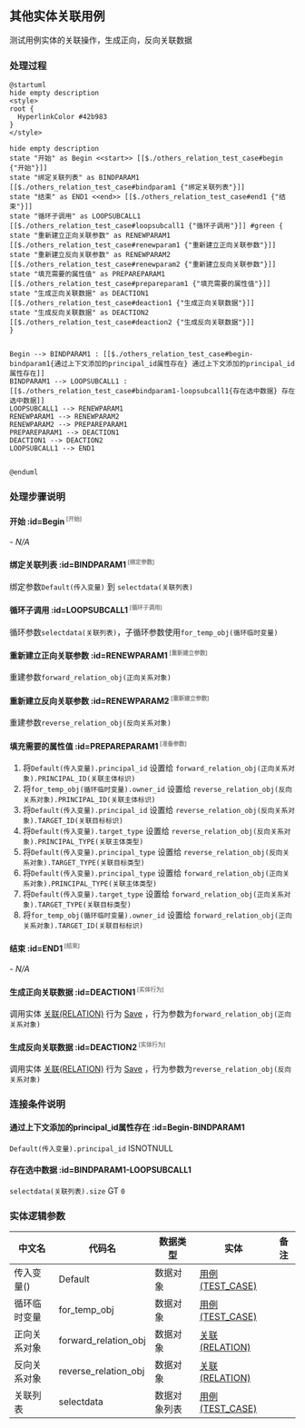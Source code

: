 ## 其他实体关联用例 <!-- {docsify-ignore-all} -->

   测试用例实体的关联操作，生成正向，反向关联数据

### 处理过程

```plantuml
@startuml
hide empty description
<style>
root {
  HyperlinkColor #42b983
}
</style>

hide empty description
state "开始" as Begin <<start>> [[$./others_relation_test_case#begin {"开始"}]]
state "绑定关联列表" as BINDPARAM1  [[$./others_relation_test_case#bindparam1 {"绑定关联列表"}]]
state "结束" as END1 <<end>> [[$./others_relation_test_case#end1 {"结束"}]]
state "循环子调用" as LOOPSUBCALL1  [[$./others_relation_test_case#loopsubcall1 {"循环子调用"}]] #green {
state "重新建立正向关联参数" as RENEWPARAM1  [[$./others_relation_test_case#renewparam1 {"重新建立正向关联参数"}]]
state "重新建立反向关联参数" as RENEWPARAM2  [[$./others_relation_test_case#renewparam2 {"重新建立反向关联参数"}]]
state "填充需要的属性值" as PREPAREPARAM1  [[$./others_relation_test_case#prepareparam1 {"填充需要的属性值"}]]
state "生成正向关联数据" as DEACTION1  [[$./others_relation_test_case#deaction1 {"生成正向关联数据"}]]
state "生成反向关联数据" as DEACTION2  [[$./others_relation_test_case#deaction2 {"生成反向关联数据"}]]
}


Begin --> BINDPARAM1 : [[$./others_relation_test_case#begin-bindparam1{通过上下文添加的principal_id属性存在} 通过上下文添加的principal_id属性存在]]
BINDPARAM1 --> LOOPSUBCALL1 : [[$./others_relation_test_case#bindparam1-loopsubcall1{存在选中数据} 存在选中数据]]
LOOPSUBCALL1 --> RENEWPARAM1
RENEWPARAM1 --> RENEWPARAM2
RENEWPARAM2 --> PREPAREPARAM1
PREPAREPARAM1 --> DEACTION1
DEACTION1 --> DEACTION2
LOOPSUBCALL1 --> END1


@enduml
```


### 处理步骤说明

#### 开始 :id=Begin<sup class="footnote-symbol"> <font color=gray size=1>[开始]</font></sup>



*- N/A*
#### 绑定关联列表 :id=BINDPARAM1<sup class="footnote-symbol"> <font color=gray size=1>[绑定参数]</font></sup>



绑定参数`Default(传入变量)` 到 `selectdata(关联列表)`
#### 循环子调用 :id=LOOPSUBCALL1<sup class="footnote-symbol"> <font color=gray size=1>[循环子调用]</font></sup>



循环参数`selectdata(关联列表)`，子循环参数使用`for_temp_obj(循环临时变量)`
#### 重新建立正向关联参数 :id=RENEWPARAM1<sup class="footnote-symbol"> <font color=gray size=1>[重新建立参数]</font></sup>



重建参数```forward_relation_obj(正向关系对象)```
#### 重新建立反向关联参数 :id=RENEWPARAM2<sup class="footnote-symbol"> <font color=gray size=1>[重新建立参数]</font></sup>



重建参数```reverse_relation_obj(反向关系对象)```
#### 填充需要的属性值 :id=PREPAREPARAM1<sup class="footnote-symbol"> <font color=gray size=1>[准备参数]</font></sup>



1. 将`Default(传入变量).principal_id` 设置给  `forward_relation_obj(正向关系对象).PRINCIPAL_ID(关联主体标识)`
2. 将`for_temp_obj(循环临时变量).owner_id` 设置给  `reverse_relation_obj(反向关系对象).PRINCIPAL_ID(关联主体标识)`
3. 将`Default(传入变量).principal_id` 设置给  `reverse_relation_obj(反向关系对象).TARGET_ID(关联目标标识)`
4. 将`Default(传入变量).target_type` 设置给  `reverse_relation_obj(反向关系对象).PRINCIPAL_TYPE(关联主体类型)`
5. 将`Default(传入变量).principal_type` 设置给  `reverse_relation_obj(反向关系对象).TARGET_TYPE(关联目标类型)`
6. 将`Default(传入变量).principal_type` 设置给  `forward_relation_obj(正向关系对象).PRINCIPAL_TYPE(关联主体类型)`
7. 将`Default(传入变量).target_type` 设置给  `forward_relation_obj(正向关系对象).TARGET_TYPE(关联目标类型)`
8. 将`for_temp_obj(循环临时变量).owner_id` 设置给  `forward_relation_obj(正向关系对象).TARGET_ID(关联目标标识)`

#### 结束 :id=END1<sup class="footnote-symbol"> <font color=gray size=1>[结束]</font></sup>



*- N/A*

#### 生成正向关联数据 :id=DEACTION1<sup class="footnote-symbol"> <font color=gray size=1>[实体行为]</font></sup>



调用实体 [关联(RELATION)](module/Base/relation.md) 行为 [Save](module/Base/relation#行为) ，行为参数为`forward_relation_obj(正向关系对象)`

#### 生成反向关联数据 :id=DEACTION2<sup class="footnote-symbol"> <font color=gray size=1>[实体行为]</font></sup>



调用实体 [关联(RELATION)](module/Base/relation.md) 行为 [Save](module/Base/relation#行为) ，行为参数为`reverse_relation_obj(反向关系对象)`


### 连接条件说明
#### 通过上下文添加的principal_id属性存在 :id=Begin-BINDPARAM1

`Default(传入变量).principal_id` ISNOTNULL
#### 存在选中数据 :id=BINDPARAM1-LOOPSUBCALL1

`selectdata(关联列表).size` GT `0`


### 实体逻辑参数

|    中文名   |    代码名    |  数据类型    |  实体   |备注 |
| --------| --------| -------- | -------- | --------   |
|传入变量(<i class="fa fa-check"/></i>)|Default|数据对象|[用例(TEST_CASE)](module/TestMgmt/test_case.md)||
|循环临时变量|for_temp_obj|数据对象|[用例(TEST_CASE)](module/TestMgmt/test_case.md)||
|正向关系对象|forward_relation_obj|数据对象|[关联(RELATION)](module/Base/relation.md)||
|反向关系对象|reverse_relation_obj|数据对象|[关联(RELATION)](module/Base/relation.md)||
|关联列表|selectdata|数据对象列表|[用例(TEST_CASE)](module/TestMgmt/test_case.md)||
